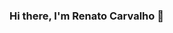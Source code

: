 ### Hi there, I'm Renato Carvalho 👋

<!--
Sou estudante do Curso de Análise e Desenvolvimento de Sistemas 💻
Na FATEC-Indaiatuba 🎓
-->
